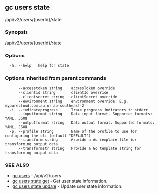 ## gc users state

/api/v2/users/{userId}/state

### Synopsis

/api/v2/users/{userId}/state

### Options

```
  -h, --help   help for state
```

### Options inherited from parent commands

```
      --accesstoken string    accessToken override
      --clientid string       clientId override
      --clientsecret string   clientSecret override
      --environment string    environment override. E.g. mypurecloud.com.au or ap-southeast-2
  -i, --indicateprogress      Trace progress indicators to stderr
      --inputformat string    Data input format. Supported formats: YAML, JSON
      --outputformat string   Data output format. Supported formats: YAML, JSON
  -p, --profile string        Name of the profile to use for configuring the cli (default "DEFAULT")
      --transform string      Provide a Go template file for transforming output data
      --transformstr string   Provide a Go template string for transforming output data
```

### SEE ALSO

* [gc users](gc_users.html)	 - /api/v2/users
* [gc users state get](gc_users_state_get.html)	 - Get user state information.
* [gc users state update](gc_users_state_update.html)	 - Update user state information.


